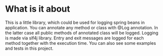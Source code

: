 # What is it about
This is a little library, which could be used for logging spring beans in application. You can annotate any method or class with @Log annotation. In the latter case all public methods of annotated class will be logged. Logging is made via slf4j library. Entry and exit messages are logged for each method together with the execution time. You can also see some examples and tests in this project.

